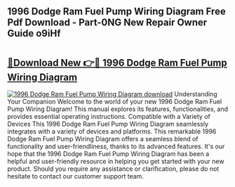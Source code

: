 ## 1996 Dodge Ram Fuel Pump Wiring Diagram Free Pdf Download - Part-0NG New Repair Owner Guide o9iHf

# <h2><a href="http://dfjwar.blite.top/?on=1996+Dodge+Ram+Fuel+Pump+Wiring+Diagram">🔗Download New 👉🔴 1996 Dodge Ram Fuel Pump Wiring Diagram</a></h2>

[![1996 Dodge Ram Fuel Pump Wiring Diagram download](https://i.imgur.com/lujVjoI.png)](http://dfjwar.blite.top/?on=1996+Dodge+Ram+Fuel+Pump+Wiring+Diagram)
Understanding Your Companion Welcome to the world of your new 1996 Dodge Ram Fuel Pump Wiring Diagram! This manual explores its features, functionalities, and provides essential operating instructions. Compatible with a Variety of Devices This 1996 Dodge Ram Fuel Pump Wiring Diagram seamlessly integrates with a variety of devices and platforms. This remarkable 1996 Dodge Ram Fuel Pump Wiring Diagram offers a seamless blend of functionality and user-friendliness, thanks to its advanced features. It's our hope that the 1996 Dodge Ram Fuel Pump Wiring Diagram has been a helpful and user-friendly resource in helping you get started with your new product. Should you require any assistance or clarification, please do not hesitate to contact our customer support team.
